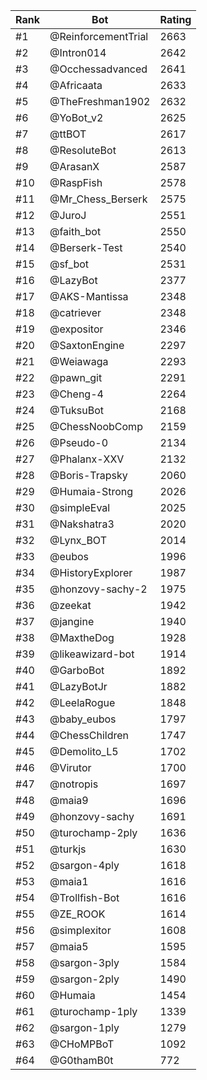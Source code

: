 Rank|Bot|Rating
---|---|---
#1|@ReinforcementTrial|2663
#2|@Intron014|2642
#3|@Occhessadvanced|2641
#4|@Africaata|2633
#5|@TheFreshman1902|2632
#6|@YoBot_v2|2625
#7|@ttBOT|2617
#8|@ResoluteBot|2613
#9|@ArasanX|2587
#10|@RaspFish|2578
#11|@Mr_Chess_Berserk|2575
#12|@JuroJ|2551
#13|@faith_bot|2550
#14|@Berserk-Test|2540
#15|@sf_bot|2531
#16|@LazyBot|2377
#17|@AKS-Mantissa|2348
#18|@catriever|2348
#19|@expositor|2346
#20|@SaxtonEngine|2297
#21|@Weiawaga|2293
#22|@pawn_git|2291
#23|@Cheng-4|2264
#24|@TuksuBot|2168
#25|@ChessNoobComp|2159
#26|@Pseudo-0|2134
#27|@Phalanx-XXV|2132
#28|@Boris-Trapsky|2060
#29|@Humaia-Strong|2026
#30|@simpleEval|2025
#31|@Nakshatra3|2020
#32|@Lynx_BOT|2014
#33|@eubos|1996
#34|@HistoryExplorer|1987
#35|@honzovy-sachy-2|1975
#36|@zeekat|1942
#37|@jangine|1940
#38|@MaxtheDog|1928
#39|@likeawizard-bot|1914
#40|@GarboBot|1892
#41|@LazyBotJr|1882
#42|@LeelaRogue|1848
#43|@baby_eubos|1797
#44|@ChessChildren|1747
#45|@Demolito_L5|1702
#46|@Virutor|1700
#47|@notropis|1697
#48|@maia9|1696
#49|@honzovy-sachy|1691
#50|@turochamp-2ply|1636
#51|@turkjs|1630
#52|@sargon-4ply|1618
#53|@maia1|1616
#54|@Trollfish-Bot|1616
#55|@ZE_ROOK|1614
#56|@simplexitor|1608
#57|@maia5|1595
#58|@sargon-3ply|1584
#59|@sargon-2ply|1490
#60|@Humaia|1454
#61|@turochamp-1ply|1339
#62|@sargon-1ply|1279
#63|@CHoMPBoT|1092
#64|@G0thamB0t|772
